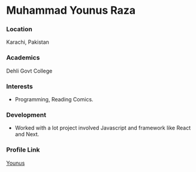 # Muhammad Younus Raza

### Location

Karachi, Pakistan

### Academics

Dehli Govt College

### Interests

- Programming, Reading Comics.

### Development

- Worked with a lot project involved Javascript and framework like React and Next.

### Profile Link

[Younus](hhttps://github.com/younusraza909)
